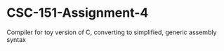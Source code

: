# CSC-151-Assignment-4
Compiler for toy version of C, converting to simplified, generic assembly syntax
